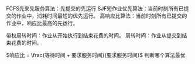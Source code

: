 FCFS先来先服务算法：先提交的先运行
SJF短作业优先算法：当前时刻所有已提交的作业中，消耗时间最短的优先运行。
高响应比算法：当前时刻所有已提交的作业中，响应比最高的先运行。

带权周转时间：作业从开始执行到结束花费的时间。
周转时间：作业从提交到结束花费的时间。

$响应比 = \frac{等待时间 + 要求服务时间}{要求服务时间}$
判断哪个算法最优